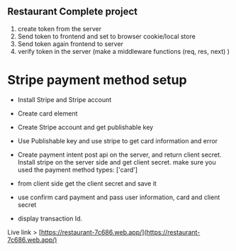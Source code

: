 
## Restaurant Complete project 

1. create token from the server
2. Send token to frontend and set to browser cookie/local store
3. Send token again frontend to server
4. verify token in the server (make a middleware functions (req, res, next) )
 

# Stripe payment method setup 
- Install Stripe and Stripe account
- Create card element
- Create Stripe account and get publishable key 
- Use Publishable key and use stripe to get card information and error

- Create payment intent post api on the server, and return client secret. Install stripe on the server side and get client secret. make sure you used the payment method types: ['card']
- from client side get the client secret and save it
- use confirm card payment and pass user information, card and client secret
- display transaction Id.



Live link > [https://restaurant-7c686.web.app/](https://restaurant-7c686.web.app/)
